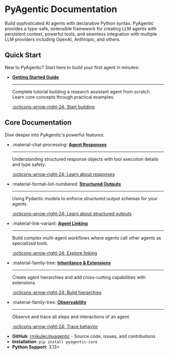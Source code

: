 # PyAgentic Documentation

Build sophisticated AI agents with declarative Python syntax. PyAgentic provides a type-safe, extensible framework for creating LLM agents with persistent context, powerful tools, and seamless integration with multiple LLM providers including OpenAI, Anthropic, and others.

## Quick Start

New to PyAgentic? Start here to build your first agent in minutes:

<div class="grid cards" markdown>

- **[Getting Started Guide](getting-started.md)**

    ---

    Complete tutorial building a research assistant agent from scratch. Learn core concepts through practical examples.

    [:octicons-arrow-right-24: Start building](getting-started.md)

</div>

## Core Documentation

Dive deeper into PyAgentic's powerful features:

<div class="grid cards" markdown>

- :material-chat-processing: **[Agent Responses](responses.md)**

    ---

    Understanding structured response objects with tool execution details and type safety.

    [:octicons-arrow-right-24: Learn about responses](responses.md)

- :material-format-list-numbered: **[Structured Outputs](structured-output.md)**

    ---

    Using Pydantic models to enforce structured output schemas for your agents.

    [:octicons-arrow-right-24: Learn about structured outputs](structured-output.md)

- :material-link-variant: **[Agent Linking](agent-linking.md)**

    ---

    Build complex multi-agent workflows where agents call other agents as specialized tools.

    [:octicons-arrow-right-24: Explore linking](agent-linking.md)

- :material-family-tree: **[Inheritance & Extensions](Inheritance.md)**

    ---

    Create agent hierarchies and add cross-cutting capabilities with extensions.

    [:octicons-arrow-right-24: Build hierarchies](Inheritance.md)

- :material-family-tree: **[Observability](observability.md)**

    ---

    Observe and trace all steps and interactions of an agent.

    [:octicons-arrow-right-24: Trace behavior](observability.md)

</div>


- **GitHub**: [rmikulec/pyagentic](https://github.com/rmikulec/pyagentic) - Source code, issues, and contributions
- **Installation**: `pip install pyagentic-core`
- **Python Support**: 3.13+